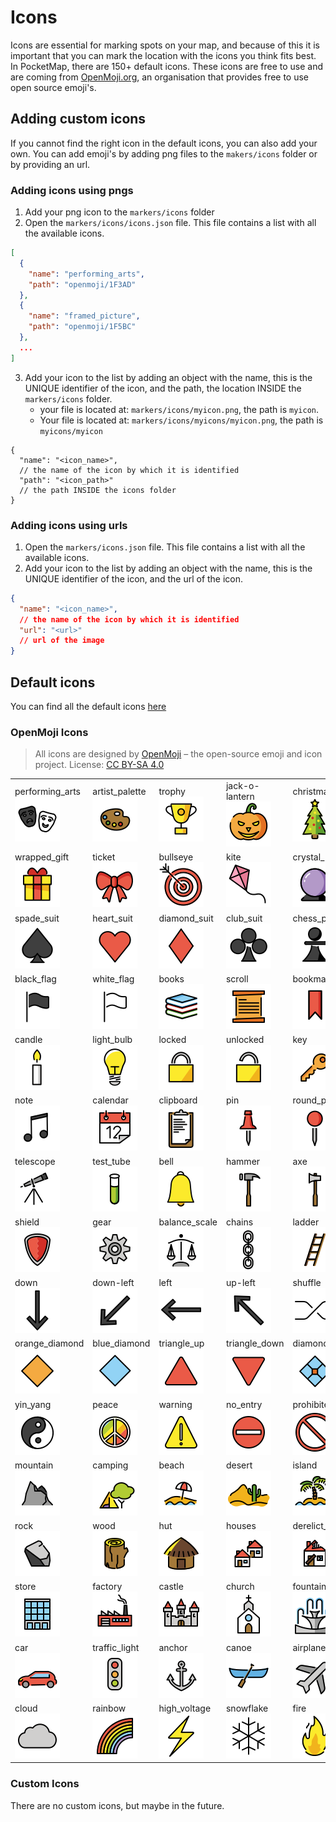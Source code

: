 # Icons

Icons are essential for marking spots on your map, and because of this it is important that you can mark the location
with the icons you think fits best.
In PocketMap, there are 150+ default icons. These icons are free to use and are coming
from [OpenMoji.org](http://openmoji.org/), an organisation that provides free to use open source emoji's.

## Adding custom icons

If you cannot find the right icon in the default icons, you can also add your own. You can add emoji's by adding png
files to the `makers/icons` folder or by providing an url.

### Adding icons using pngs

1. Add your png icon to the `markers/icons` folder
2. Open the `markers/icons/icons.json` file. This file contains a list with all the available icons.

```json
[
  {
    "name": "performing_arts",
    "path": "openmoji/1F3AD"
  },
  {
    "name": "framed_picture",
    "path": "openmoji/1F5BC"
  },
  ...
]
```

3. Add your icon to the list by adding an object with the name, this is the UNIQUE identifier of the icon, and the path,
   the location INSIDE the `markers/icons` folder.
    - your file is located at: `markers/icons/myicon.png`, the path is `myicon`.
    - Your file is located at: `markers/icons/myicons/myicon.png`, the path is `myicons/myicon`

```json5
{
  "name": "<icon_name>",
  // the name of the icon by which it is identified
  "path": "<icon_path>"
  // the path INSIDE the icons folder
}
```

### Adding icons using urls

1. Open the `markers/icons.json` file. This file contains a list with all the available icons.
2. Add your icon to the list by adding an object with the name, this is the UNIQUE identifier of the icon, and the url
   of the icon.

```json
{
  "name": "<icon_name>",
  // the name of the icon by which it is identified
  "url": "<url>"
  // url of the image
}
```

## Default icons

You can find all the default icons [here](icons_table.md)

### OpenMoji Icons

> All icons are designed by [OpenMoji](https://openmoji.org/) – the open-source emoji and icon project.
> License: [CC BY-SA 4.0](https://creativecommons.org/licenses/by-sa/4.0/#)

|                                                                                                                            |                                                                                                                          |                                                                                                                      |                                                                                                                          |                                                                                                                              |                                                                                                                        |                                                                                                                          |                                                                                                                      |                                                                                                                          |                                                                                                                              |
|----------------------------------------------------------------------------------------------------------------------------|--------------------------------------------------------------------------------------------------------------------------|----------------------------------------------------------------------------------------------------------------------|--------------------------------------------------------------------------------------------------------------------------|------------------------------------------------------------------------------------------------------------------------------|------------------------------------------------------------------------------------------------------------------------|--------------------------------------------------------------------------------------------------------------------------|----------------------------------------------------------------------------------------------------------------------|--------------------------------------------------------------------------------------------------------------------------|------------------------------------------------------------------------------------------------------------------------------|
| performing_arts<br>[<img alt='performing_arts' src='icons/openmoji/1F3AD.png'>](https://openmoji.org/library/emoji-1F3AD/) | artist_palette<br>[<img alt='artist_palette' src='icons/openmoji/1F3A8.png'>](https://openmoji.org/library/emoji-1F3A8/) | trophy<br>[<img alt='trophy' src='icons/openmoji/1F3C6.png'>](https://openmoji.org/library/emoji-1F3C6/)             | jack-o-lantern<br>[<img alt='jack-o-lantern' src='icons/openmoji/1F383.png'>](https://openmoji.org/library/emoji-1F383/) | christmas_tree<br>[<img alt='christmas_tree' src='icons/openmoji/1F384.png'>](https://openmoji.org/library/emoji-1F384/)     | fireworks<br>[<img alt='fireworks' src='icons/openmoji/1F386.png'>](https://openmoji.org/library/emoji-1F386/)         | firecracker<br>[<img alt='firecracker' src='icons/openmoji/1F9E8.png'>](https://openmoji.org/library/emoji-1F9E8/)       | sparkles<br>[<img alt='sparkles' src='icons/openmoji/2728.png'>](https://openmoji.org/library/emoji-2728/)           | balloon<br>[<img alt='balloon' src='icons/openmoji/1F388.png'>](https://openmoji.org/library/emoji-1F388/)               | party_popper<br>[<img alt='party_popper' src='icons/openmoji/1F389.png'>](https://openmoji.org/library/emoji-1F389/)         |
| wrapped_gift<br>[<img alt='wrapped_gift' src='icons/openmoji/1F381.png'>](https://openmoji.org/library/emoji-1F381/)       | ticket<br>[<img alt='ticket' src='icons/openmoji/1F380.png'>](https://openmoji.org/library/emoji-1F380/)                 | bullseye<br>[<img alt='bullseye' src='icons/openmoji/1F3AF.png'>](https://openmoji.org/library/emoji-1F3AF/)         | kite<br>[<img alt='kite' src='icons/openmoji/1FA81.png'>](https://openmoji.org/library/emoji-1FA81/)                     | crystal_ball<br>[<img alt='crystal_ball' src='icons/openmoji/1F52E.png'>](https://openmoji.org/library/emoji-1F52E/)         | magic_wand<br>[<img alt='magic_wand' src='icons/openmoji/1FA84.png'>](https://openmoji.org/library/emoji-1FA84/)       | game_die<br>[<img alt='game_die' src='icons/openmoji/1F3B2.png'>](https://openmoji.org/library/emoji-1F3B2/)             | puzzle_piece<br>[<img alt='puzzle_piece' src='icons/openmoji/1F9E9.png'>](https://openmoji.org/library/emoji-1F9E9/) | teddy_bear<br>[<img alt='teddy_bear' src='icons/openmoji/1F9F8.png'>](https://openmoji.org/library/emoji-1F9F8/)         | pinata<br>[<img alt='pinata' src='icons/openmoji/1FA85.png'>](https://openmoji.org/library/emoji-1FA85/)                     |
| spade_suit<br>[<img alt='spade_suit' src='icons/openmoji/2660.png'>](https://openmoji.org/library/emoji-2660/)             | heart_suit<br>[<img alt='heart_suit' src='icons/openmoji/2665.png'>](https://openmoji.org/library/emoji-2665/)           | diamond_suit<br>[<img alt='diamond_suit' src='icons/openmoji/2666.png'>](https://openmoji.org/library/emoji-2666/)   | club_suit<br>[<img alt='club_suit' src='icons/openmoji/2663.png'>](https://openmoji.org/library/emoji-2663/)             | chess_pawn<br>[<img alt='chess_pawn' src='icons/openmoji/265F.png'>](https://openmoji.org/library/emoji-265F/)               | fishing_pole<br>[<img alt='fishing_pole' src='icons/openmoji/1F3A3.png'>](https://openmoji.org/library/emoji-1F3A3/)   | tree<br>[<img alt='tree' src='icons/openmoji/1F333.png'>](https://openmoji.org/library/emoji-1F333/)                     | cactus<br>[<img alt='cactus' src='icons/openmoji/1F335.png'>](https://openmoji.org/library/emoji-1F335/)             | chequered_flag<br>[<img alt='chequered_flag' src='icons/openmoji/1F3C1.png'>](https://openmoji.org/library/emoji-1F3C1/) | triangular_flag<br>[<img alt='triangular_flag' src='icons/openmoji/1F6A9.png'>](https://openmoji.org/library/emoji-1F6A9/)   |
| black_flag<br>[<img alt='black_flag' src='icons/openmoji/1F3F4.png'>](https://openmoji.org/library/emoji-1F3F4/)           | white_flag<br>[<img alt='white_flag' src='icons/openmoji/1F3F3.png'>](https://openmoji.org/library/emoji-1F3F3/)         | books<br>[<img alt='books' src='icons/openmoji/1F4DA.png'>](https://openmoji.org/library/emoji-1F4DA/)               | scroll<br>[<img alt='scroll' src='icons/openmoji/1F4DC.png'>](https://openmoji.org/library/emoji-1F4DC/)                 | bookmark<br>[<img alt='bookmark' src='icons/openmoji/1F516.png'>](https://openmoji.org/library/emoji-1F516/)                 | door<br>[<img alt='door' src='icons/openmoji/1F6AA.png'>](https://openmoji.org/library/emoji-1F6AA/)                   | window<br>[<img alt='window' src='icons/openmoji/1FA9F.png'>](https://openmoji.org/library/emoji-1FA9F/)                 | bed<br>[<img alt='bed' src='icons/openmoji/1F6CF.png'>](https://openmoji.org/library/emoji-1F6CF/)                   | camera<br>[<img alt='camera' src='icons/openmoji/1F4F7.png'>](https://openmoji.org/library/emoji-1F4F7/)                 | magnifying_glass<br>[<img alt='magnifying_glass' src='icons/openmoji/1F50D.png'>](https://openmoji.org/library/emoji-1F50D/) |
| candle<br>[<img alt='candle' src='icons/openmoji/1F56F.png'>](https://openmoji.org/library/emoji-1F56F/)                   | light_bulb<br>[<img alt='light_bulb' src='icons/openmoji/1F4A1.png'>](https://openmoji.org/library/emoji-1F4A1/)         | locked<br>[<img alt='locked' src='icons/openmoji/1F512.png'>](https://openmoji.org/library/emoji-1F512/)             | unlocked<br>[<img alt='unlocked' src='icons/openmoji/1F513.png'>](https://openmoji.org/library/emoji-1F513/)             | key<br>[<img alt='key' src='icons/openmoji/1F511.png'>](https://openmoji.org/library/emoji-1F511/)                           | old_key<br>[<img alt='old_key' src='icons/openmoji/1F5DD.png'>](https://openmoji.org/library/emoji-1F5DD/)             | envelope<br>[<img alt='envelope' src='icons/openmoji/2709.png'>](https://openmoji.org/library/emoji-2709/)               | package<br>[<img alt='package' src='icons/openmoji/1F4E6.png'>](https://openmoji.org/library/emoji-1F4E6/)           | money_bag<br>[<img alt='money_bag' src='icons/openmoji/1F4B0.png'>](https://openmoji.org/library/emoji-1F4B0/)           | coin<br>[<img alt='coin' src='icons/openmoji/1FA99.png'>](https://openmoji.org/library/emoji-1FA99/)                         |
| note<br>[<img alt='note' src='icons/openmoji/1F3B5.png'>](https://openmoji.org/library/emoji-1F3B5/)                       | calendar<br>[<img alt='calendar' src='icons/openmoji/1F4C5.png'>](https://openmoji.org/library/emoji-1F4C5/)             | clipboard<br>[<img alt='clipboard' src='icons/openmoji/1F4CB.png'>](https://openmoji.org/library/emoji-1F4CB/)       | pin<br>[<img alt='pin' src='icons/openmoji/1F4CC.png'>](https://openmoji.org/library/emoji-1F4CC/)                       | round_pin<br>[<img alt='round_pin' src='icons/openmoji/1F4CD.png'>](https://openmoji.org/library/emoji-1F4CD/)               | paperclip<br>[<img alt='paperclip' src='icons/openmoji/1F4CE.png'>](https://openmoji.org/library/emoji-1F4CE/)         | coffin<br>[<img alt='coffin' src='icons/openmoji/26B0.png'>](https://openmoji.org/library/emoji-26B0/)                   | headstone<br>[<img alt='headstone' src='icons/openmoji/1FAA6.png'>](https://openmoji.org/library/emoji-1FAA6/)       | placard<br>[<img alt='placard' src='icons/openmoji/1FAA7.png'>](https://openmoji.org/library/emoji-1FAA7/)               | moai<br>[<img alt='moai' src='icons/openmoji/1F5FF.png'>](https://openmoji.org/library/emoji-1F5FF/)                         |
| telescope<br>[<img alt='telescope' src='icons/openmoji/1F52D.png'>](https://openmoji.org/library/emoji-1F52D/)             | test_tube<br>[<img alt='test_tube' src='icons/openmoji/1F9EA.png'>](https://openmoji.org/library/emoji-1F9EA/)           | bell<br>[<img alt='bell' src='icons/openmoji/1F514.png'>](https://openmoji.org/library/emoji-1F514/)                 | hammer<br>[<img alt='hammer' src='icons/openmoji/1F528.png'>](https://openmoji.org/library/emoji-1F528/)                 | axe<br>[<img alt='axe' src='icons/openmoji/1FA93.png'>](https://openmoji.org/library/emoji-1FA93/)                           | pickaxe<br>[<img alt='pickaxe' src='icons/openmoji/26CF.png'>](https://openmoji.org/library/emoji-26CF/)               | hammer_and_pick<br>[<img alt='hammer_and_pick' src='icons/openmoji/2692.png'>](https://openmoji.org/library/emoji-2692/) | sword<br>[<img alt='sword' src='icons/openmoji/1F5E1.png'>](https://openmoji.org/library/emoji-1F5E1/)               | crossed_swords<br>[<img alt='crossed_swords' src='icons/openmoji/2694.png'>](https://openmoji.org/library/emoji-2694/)   | bow_and_arrow<br>[<img alt='bow_and_arrow' src='icons/openmoji/1F3F9.png'>](https://openmoji.org/library/emoji-1F3F9/)       |
| shield<br>[<img alt='shield' src='icons/openmoji/1F6E1.png'>](https://openmoji.org/library/emoji-1F6E1/)                   | gear<br>[<img alt='gear' src='icons/openmoji/2699.png'>](https://openmoji.org/library/emoji-2699/)                       | balance_scale<br>[<img alt='balance_scale' src='icons/openmoji/2696.png'>](https://openmoji.org/library/emoji-2696/) | chains<br>[<img alt='chains' src='icons/openmoji/26D3.png'>](https://openmoji.org/library/emoji-26D3/)                   | ladder<br>[<img alt='ladder' src='icons/openmoji/1FA9C.png'>](https://openmoji.org/library/emoji-1FA9C/)                     | pencil<br>[<img alt='pencil' src='icons/openmoji/270F.png'>](https://openmoji.org/library/emoji-270F/)                 | up<br>[<img alt='up' src='icons/openmoji/2B06.png'>](https://openmoji.org/library/emoji-2B06/)                           | up-right<br>[<img alt='up-right' src='icons/openmoji/2197.png'>](https://openmoji.org/library/emoji-2197/)           | right<br>[<img alt='right' src='icons/openmoji/27A1.png'>](https://openmoji.org/library/emoji-27A1/)                     | down-right<br>[<img alt='down-right' src='icons/openmoji/2198.png'>](https://openmoji.org/library/emoji-2198/)               |
| down<br>[<img alt='down' src='icons/openmoji/2B07.png'>](https://openmoji.org/library/emoji-2B07/)                         | down-left<br>[<img alt='down-left' src='icons/openmoji/2199.png'>](https://openmoji.org/library/emoji-2199/)             | left<br>[<img alt='left' src='icons/openmoji/2B05.png'>](https://openmoji.org/library/emoji-2B05/)                   | up-left<br>[<img alt='up-left' src='icons/openmoji/2196.png'>](https://openmoji.org/library/emoji-2196/)                 | shuffle<br>[<img alt='shuffle' src='icons/openmoji/1F500.png'>](https://openmoji.org/library/emoji-1F500/)                   | dollar<br>[<img alt='dollar' src='icons/openmoji/1F4B2.png'>](https://openmoji.org/library/emoji-1F4B2/)               | orange_circle<br>[<img alt='orange_circle' src='icons/openmoji/1F7E0.png'>](https://openmoji.org/library/emoji-1F7E0/)   | blue_circle<br>[<img alt='blue_circle' src='icons/openmoji/1F535.png'>](https://openmoji.org/library/emoji-1F535/)   | orange_square<br>[<img alt='orange_square' src='icons/openmoji/1F7E7.png'>](https://openmoji.org/library/emoji-1F7E7/)   | blue_square<br>[<img alt='blue_square' src='icons/openmoji/1F7E6.png'>](https://openmoji.org/library/emoji-1F7E6/)           |
| orange_diamond<br>[<img alt='orange_diamond' src='icons/openmoji/1F536.png'>](https://openmoji.org/library/emoji-1F536/)   | blue_diamond<br>[<img alt='blue_diamond' src='icons/openmoji/1F537.png'>](https://openmoji.org/library/emoji-1F537/)     | triangle_up<br>[<img alt='triangle_up' src='icons/openmoji/1F53A.png'>](https://openmoji.org/library/emoji-1F53A/)   | triangle_down<br>[<img alt='triangle_down' src='icons/openmoji/1F53B.png'>](https://openmoji.org/library/emoji-1F53B/)   | diamond_with_dot<br>[<img alt='diamond_with_dot' src='icons/openmoji/1F4A0.png'>](https://openmoji.org/library/emoji-1F4A0/) | hollow_circle<br>[<img alt='hollow_circle' src='icons/openmoji/2B55.png'>](https://openmoji.org/library/emoji-2B55/)   | check<br>[<img alt='check' src='icons/openmoji/2714.png'>](https://openmoji.org/library/emoji-2714/)                     | cross<br>[<img alt='cross' src='icons/openmoji/274C.png'>](https://openmoji.org/library/emoji-274C/)                 | worship<br>[<img alt='worship' src='icons/openmoji/1F9D0.png'>](https://openmoji.org/library/emoji-1F9D0/)               | atom<br>[<img alt='atom' src='icons/openmoji/269B.png'>](https://openmoji.org/library/emoji-269B/)                           |
| yin_yang<br>[<img alt='yin_yang' src='icons/openmoji/262F.png'>](https://openmoji.org/library/emoji-262F/)                 | peace<br>[<img alt='peace' src='icons/openmoji/262E.png'>](https://openmoji.org/library/emoji-262E/)                     | warning<br>[<img alt='warning' src='icons/openmoji/26A0.png'>](https://openmoji.org/library/emoji-26A0/)             | no_entry<br>[<img alt='no_entry' src='icons/openmoji/26D4.png'>](https://openmoji.org/library/emoji-26D4/)               | prohibited<br>[<img alt='prohibited' src='icons/openmoji/1F6AB.png'>](https://openmoji.org/library/emoji-1F6AB/)             | radioactive<br>[<img alt='radioactive' src='icons/openmoji/2622.png'>](https://openmoji.org/library/emoji-2622/)       | biohazard<br>[<img alt='biohazard' src='icons/openmoji/2623.png'>](https://openmoji.org/library/emoji-2623/)             | world<br>[<img alt='world' src='icons/openmoji/1F30D.png'>](https://openmoji.org/library/emoji-1F30D/)               | meridians<br>[<img alt='meridians' src='icons/openmoji/1F310.png'>](https://openmoji.org/library/emoji-1F310/)           | compass<br>[<img alt='compass' src='icons/openmoji/1F9ED.png'>](https://openmoji.org/library/emoji-1F9ED/)                   |
| mountain<br>[<img alt='mountain' src='icons/openmoji/26F0.png'>](https://openmoji.org/library/emoji-26F0/)                 | camping<br>[<img alt='camping' src='icons/openmoji/1F3D5.png'>](https://openmoji.org/library/emoji-1F3D5/)               | beach<br>[<img alt='beach' src='icons/openmoji/1F3D6.png'>](https://openmoji.org/library/emoji-1F3D6/)               | desert<br>[<img alt='desert' src='icons/openmoji/1F3DC.png'>](https://openmoji.org/library/emoji-1F3DC/)                 | island<br>[<img alt='island' src='icons/openmoji/1F3DD.png'>](https://openmoji.org/library/emoji-1F3DD/)                     | national_park<br>[<img alt='national_park' src='icons/openmoji/1F3DE.png'>](https://openmoji.org/library/emoji-1F3DE/) | stadium<br>[<img alt='stadium' src='icons/openmoji/1F3DF.png'>](https://openmoji.org/library/emoji-1F3DF/)               | monument<br>[<img alt='monument' src='icons/openmoji/1F3DB.png'>](https://openmoji.org/library/emoji-1F3DB/)         | construction<br>[<img alt='construction' src='icons/openmoji/1F3D7.png'>](https://openmoji.org/library/emoji-1F3D7/)     | brick<br>[<img alt='brick' src='icons/openmoji/1F9F1.png'>](https://openmoji.org/library/emoji-1F9F1/)                       |
| rock<br>[<img alt='rock' src='icons/openmoji/1FAA8.png'>](https://openmoji.org/library/emoji-1FAA8/)                       | wood<br>[<img alt='wood' src='icons/openmoji/1FAB5.png'>](https://openmoji.org/library/emoji-1FAB5/)                     | hut<br>[<img alt='hut' src='icons/openmoji/1F6D6.png'>](https://openmoji.org/library/emoji-1F6D6/)                   | houses<br>[<img alt='houses' src='icons/openmoji/1F3D8.png'>](https://openmoji.org/library/emoji-1F3D8/)                 | derelict_house<br>[<img alt='derelict_house' src='icons/openmoji/1F3DA.png'>](https://openmoji.org/library/emoji-1F3DA/)     | house<br>[<img alt='house' src='icons/openmoji/1F3E0.png'>](https://openmoji.org/library/emoji-1F3E0/)                 | office<br>[<img alt='office' src='icons/openmoji/1F3E2.png'>](https://openmoji.org/library/emoji-1F3E2/)                 | hospital<br>[<img alt='hospital' src='icons/openmoji/1F3EF.png'>](https://openmoji.org/library/emoji-1F3EF/)         | bank<br>[<img alt='bank' src='icons/openmoji/1F3E6.png'>](https://openmoji.org/library/emoji-1F3E6/)                     | school<br>[<img alt='school' src='icons/openmoji/1F3EB.png'>](https://openmoji.org/library/emoji-1F3EB/)                     |
| store<br>[<img alt='store' src='icons/openmoji/1F3EC.png'>](https://openmoji.org/library/emoji-1F3EC/)                     | factory<br>[<img alt='factory' src='icons/openmoji/1F3ED.png'>](https://openmoji.org/library/emoji-1F3ED/)               | castle<br>[<img alt='castle' src='icons/openmoji/1F3F0.png'>](https://openmoji.org/library/emoji-1F3F0/)             | church<br>[<img alt='church' src='icons/openmoji/26EA.png'>](https://openmoji.org/library/emoji-26EA/)                   | fountain<br>[<img alt='fountain' src='icons/openmoji/26F2.png'>](https://openmoji.org/library/emoji-26F2/)                   | tent<br>[<img alt='tent' src='icons/openmoji/26FA.png'>](https://openmoji.org/library/emoji-26FA/)                     | city<br>[<img alt='city' src='icons/openmoji/1F3D9.png'>](https://openmoji.org/library/emoji-1F3D9/)                     | playground<br>[<img alt='playground' src='icons/openmoji/1F6DD.png'>](https://openmoji.org/library/emoji-1F6DD/)     | circus<br>[<img alt='circus' src='icons/openmoji/1F3AA.png'>](https://openmoji.org/library/emoji-1F3AA/)                 | train<br>[<img alt='train' src='icons/openmoji/1F686.png'>](https://openmoji.org/library/emoji-1F686/)                       |
| car<br>[<img alt='car' src='icons/openmoji/1F697.png'>](https://openmoji.org/library/emoji-1F697/)                         | traffic_light<br>[<img alt='traffic_light' src='icons/openmoji/1F6A6.png'>](https://openmoji.org/library/emoji-1F6A6/)   | anchor<br>[<img alt='anchor' src='icons/openmoji/2693.png'>](https://openmoji.org/library/emoji-2693/)               | canoe<br>[<img alt='canoe' src='icons/openmoji/1F6F6.png'>](https://openmoji.org/library/emoji-1F6F6/)                   | airplane<br>[<img alt='airplane' src='icons/openmoji/2708.png'>](https://openmoji.org/library/emoji-2708/)                   | satellite<br>[<img alt='satellite' src='icons/openmoji/1F6F0.png'>](https://openmoji.org/library/emoji-1F6F0/)         | rocket<br>[<img alt='rocket' src='icons/openmoji/1F680.png'>](https://openmoji.org/library/emoji-1F680/)                 | moon<br>[<img alt='moon' src='icons/openmoji/1F319.png'>](https://openmoji.org/library/emoji-1F319/)                 | sun<br>[<img alt='sun' src='icons/openmoji/2600.png'>](https://openmoji.org/library/emoji-2600/)                         | star<br>[<img alt='star' src='icons/openmoji/2B50.png'>](https://openmoji.org/library/emoji-2B50/)                           |
| cloud<br>[<img alt='cloud' src='icons/openmoji/2601.png'>](https://openmoji.org/library/emoji-2601/)                       | rainbow<br>[<img alt='rainbow' src='icons/openmoji/1F308.png'>](https://openmoji.org/library/emoji-1F308/)               | high_voltage<br>[<img alt='high_voltage' src='icons/openmoji/26A1.png'>](https://openmoji.org/library/emoji-26A1/)   | snowflake<br>[<img alt='snowflake' src='icons/openmoji/2744.png'>](https://openmoji.org/library/emoji-2744/)             | fire<br>[<img alt='fire' src='icons/openmoji/1F525.png'>](https://openmoji.org/library/emoji-1F525/)                         | signpost<br>[<img alt='signpost' src='icons/openmoji/E094.png'>](https://openmoji.org/library/emoji-E094/)             | transmission<br>[<img alt='transmission' src='icons/openmoji/E0A1.png'>](https://openmoji.org/library/emoji-E0A1/)       | location<br>[<img alt='location' src='icons/openmoji/E0A9.png'>](https://openmoji.org/library/emoji-E0A9/)           | bread<br>[<img alt='bread' src='icons/openmoji/E0CA.png'>](https://openmoji.org/library/emoji-E0CA/)                     | town<br>[<img alt='town' src='icons/openmoji/E203.png'>](https://openmoji.org/library/emoji-E203/)                           |

### Custom Icons

There are no custom icons, but maybe in the future.